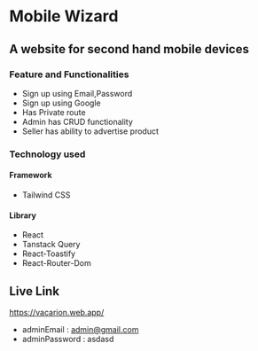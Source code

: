 # Mobile Wizard

## A website for second hand mobile devices

### Feature and Functionalities

* Sign up using Email,Password
* Sign up using Google
* Has Private route
* Admin has CRUD functionality
* Seller has ability to advertise product

### Technology used

#### Framework

* Tailwind CSS

#### Library

* React
* Tanstack Query
* React-Toastify
* React-Router-Dom

## Live Link

<https://vacarion.web.app/>

* adminEmail : admin@gmail.com
* adminPassword : asdasd
